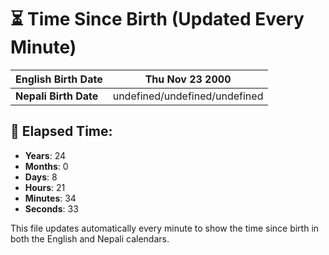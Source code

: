 # ⏳ Time Since Birth (Updated Every Minute)

| **English Birth Date** | Thu Nov 23 2000 |
|------------------------|-------------------------------------|
| **Nepali Birth Date**  | undefined/undefined/undefined                  |

## 📅 Elapsed Time:

- **Years**: 24
- **Months**: 0
- **Days**: 8
- **Hours**: 21
- **Minutes**: 34
- **Seconds**: 33

This file updates automatically every minute to show the time since birth in both the English and Nepali calendars.